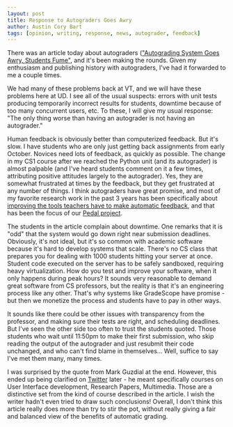 ```yaml
---
layout: post
title: Response to Autograders Goes Awry
author: Austin Cory Bart
tags: [opinion, writing, response, news, autograder, feedback]
---
```


There was an article today about autograders (["Autograding System Goes Awry, Students Fume"](https://www.insidehighered.com/news/2018/11/30/autograder-issues-upset-students-berkeley), and it's been making the rounds. Given my enthusiasm and publishing history with autograders, I've had it forwarded to me a couple times.

We had many of these problems back at VT, and we will have these problems here at UD. I see all of the usual suspects: errors with unit tests producing temporarily incorrect results for students, downtime because of too many concurrent users, etc. To these, I will give my usual response: "The only thing worse than having an autograder is not having an autograder."

Human feedback is obviously better than computerized feedback. But it's slow. I have students who are only just getting back assignments from early October. Novices need lots of feedback, as quickly as possible. The change in my CS1 course after we reached the Python unit (and its autograder) is almost palpable (and I've heard students comment on it a few times, attributing positive attitudes largely to the autograder). Yes, they are somewhat frustrated at times by the feedback, but they get frustrated at any number of things. I think autograders have great promise, and most of my favorite research work in the past 3 years has been specifically about [improving the tools teachers have to make automatic feedback](https://dl.acm.org/citation.cfm?id=3231002), and that has been the focus of our [Pedal project](https://github.com/acbart/pedal).

The students in the article complain about downtime. One remarks that it is "odd" that the system would go down right near submission deadlines. Obviously, it's not ideal, but it's so common with academic software because it's hard to develop systems that scale. There's no CS class that prepares you for dealing with 1000 students hitting your server at once. Student code executed on the server has to be safely sandboxed, requiring heavy virtualization. How do you test and improve your software, when it only happens during peak hours? It sounds very reasonable to demand great software from CS professors, but the reality is that it's an engineering process like any other. That's why systems like GradeScope have promise - but then we monetize the process and students have to pay in other ways. 

It sounds like there could be other issues with transparency from the professor, and making sure their tests are right, and scheduling deadlines. But I've seen the other side too often to trust the students quoted. Those students who wait until 11:50pm to make their first submission, who skip reading the output of the autograder and just resubmit their code unchanged, and who can't find blame in themselves... Well, suffice to say I've met them many, many times.

I was surprised by the quote from Mark Guzdial at the end. However, this ended up being clarified on [Twitter](https://twitter.com/guzdial/status/1068555747066372101) later - he meant specifically courses on User Interface development, Research Papers, Multimedia. Those are a distinctive set from the kind of course described in the article. I wish the writer hadn't even tried to draw such conclusions! Overall, I don't think this article really does more than try to stir the pot, without really giving a fair and balanced view of the benefits of automatic grading.